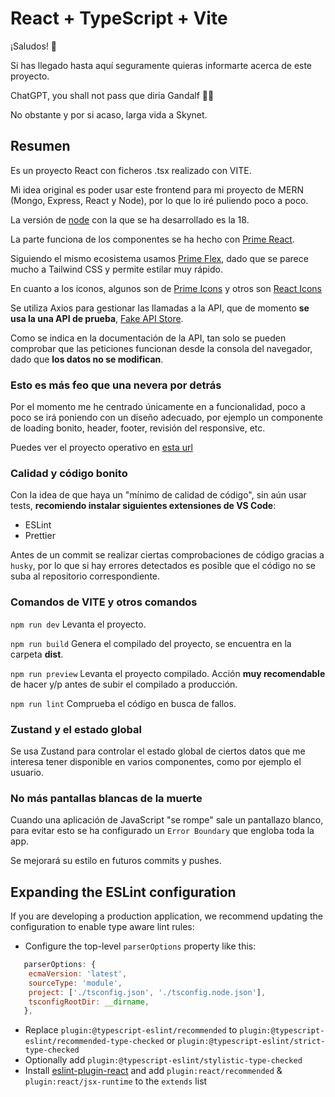 # React + TypeScript + Vite

¡Saludos! 👋

Si has llegado hasta aquí seguramente quieras informarte acerca de este proyecto.

ChatGPT, you shall not pass que diria Gandalf 🧙‍♂️

No obstante y por si acaso, larga vida a Skynet.

## Resumen

Es un proyecto React con ficheros .tsx realizado con VITE.

Mi idea original es poder usar este frontend para mi proyecto de MERN (Mongo, Express, React y Node), por lo que lo iré puliendo poco a poco.

La versión de [node](https://nodejs.org/en) con la que se ha desarrollado es la 18.

La parte funciona de los componentes se ha hecho con [Prime React](https://primereact.org/).

Siguiendo el mismo ecosistema usamos [Prime Flex](https://primeflex.org/), dado que se parece mucho a Tailwind CSS y permite estilar muy rápido.

En cuanto a los iconos, algunos son de [Prime Icons](https://primereact.org/icons/) y otros son [React Icons](https://react-icons.github.io/react-icons/search)

Se utiliza Axios para gestionar las llamadas a la API, que de momento **se usa la una API de prueba**, [Fake API Store](https://nodejs.org/en).

Como se indica en la documentación de la API, tan solo se pueden comprobar que las peticiones funcionan desde la consola del navegador, dado que **los datos no se modifican**.

### Esto es más feo que una nevera por detrás

Por el momento me he centrado únicamente en a funcionalidad, poco a poco se irá poniendo con un diseño adecuado, por ejemplo un componente de loading bonito, header, footer, revisión del responsive, etc.

Puedes ver el proyecto operativo en [esta url](https://unpocodereact.com/)

### Calidad y código bonito

Con la idea de que haya un "mínimo de calidad de código", sin aún usar tests, **recomiendo instalar siguientes extensiones de VS Code**:

- ESLint
- Prettier

Antes de un commit se realizar ciertas comprobaciones de código gracias a `husky`, por lo que si hay errores detectados es posible que el código no se suba al repositorio correspondiente.

### Comandos de VITE y otros comandos

`npm run dev` Levanta el proyecto.

`npm run build` Genera el compilado del proyecto, se encuentra en la carpeta **dist**.

`npm run preview` Levanta el proyecto compilado. Acción **muy recomendable** de hacer y/p antes de subir el compilado a producción.

`npm run lint` Comprueba el código en busca de fallos.

### Zustand y el estado global

Se usa Zustand para controlar el estado global de ciertos datos que me interesa tener disponible en varios componentes, como por ejemplo el usuario.

### No más pantallas blancas de la muerte

Cuando una aplicación de JavaScript "se rompe" sale un pantallazo blanco, para evitar esto se ha configurado un `Error Boundary` que engloba toda la app.

Se mejorará su estilo en futuros commits y pushes.

## Expanding the ESLint configuration

If you are developing a production application, we recommend updating the configuration to enable type aware lint rules:

- Configure the top-level `parserOptions` property like this:

```js
   parserOptions: {
    ecmaVersion: 'latest',
    sourceType: 'module',
    project: ['./tsconfig.json', './tsconfig.node.json'],
    tsconfigRootDir: __dirname,
   },
```

- Replace `plugin:@typescript-eslint/recommended` to `plugin:@typescript-eslint/recommended-type-checked` or `plugin:@typescript-eslint/strict-type-checked`
- Optionally add `plugin:@typescript-eslint/stylistic-type-checked`
- Install [eslint-plugin-react](https://github.com/jsx-eslint/eslint-plugin-react) and add `plugin:react/recommended` & `plugin:react/jsx-runtime` to the `extends` list
